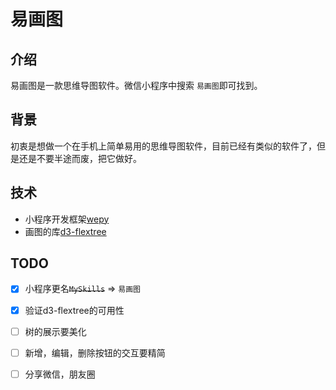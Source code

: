 # 易画图

## 介绍
易画图是一款思维导图软件。微信小程序中搜索 ``易画图``即可找到。

## 背景
初衷是想做一个在手机上简单易用的思维导图软件，目前已经有类似的软件了，但是还是不要半途而废，把它做好。

## 技术
- 小程序开发框架[wepy](https://wepyjs.github.io/wepy-docs/2.x/)
- 画图的库[d3-flextree](https://github.com/klortho/d3-flextree)

## TODO

- [x] 小程序更名~~``MySkills``~~  => ``易画图``
- [x] 验证d3-flextree的可用性
- [ ] 树的展示要美化
- [ ] 新增，编辑，删除按钮的交互要精简
- [ ] 分享微信，朋友圈


